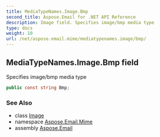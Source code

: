 ```yaml
---
title: MediaTypeNames.Image.Bmp
second_title: Aspose.Email for .NET API Reference
description: Image field. Specifies image/bmp media type
type: docs
weight: 10
url: /net/aspose.email.mime/mediatypenames.image/bmp/
---
```

## MediaTypeNames.Image.Bmp field

Specifies image/bmp media type

```csharp
public const string Bmp;
```

### See Also

* class [Image](../)
* namespace [Aspose.Email.Mime](../../mediatypenames.image/)
* assembly [Aspose.Email](../../../)


